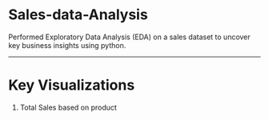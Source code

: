 # **Sales-data-Analysis**
 Performed Exploratory Data Analysis (EDA) on a sales dataset to uncover key business insights using python.

---
# Key Visualizations
  1. Total Sales based on product
